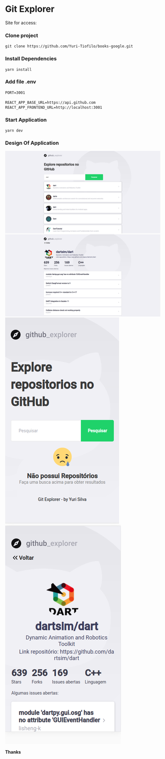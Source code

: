 <h1>Git Explorer</h1>

Site for access:

<h3>Clone project</h3>

````
git clone https://github.com/Yuri-Tiofilo/books-google.git
````

<h3>Install Dependencies</h3>

````
yarn install
````

<h3>Add file .env</h3>

````
PORT=3001

REACT_APP_BASE_URL=https://api.github.com
REACT_APP_FRONTEND_URL=http://localhost:3001
````

<h3>Start Application</h3>

````
yarn dev
````

<h3>Design Of Application</h3>

<img src="./images/image.png" alt="image 1">
<img src="./images/image-2.png" alt="image 2">
<img src="./images/image-3.png" alt="image 3">
<img src="./images/image-4.png" alt="image 4">

<strong>Thanks</strong>
